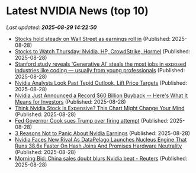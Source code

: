 # Latest NVIDIA News (top 10)
_Last updated: **2025-08-29 14:22:50**_

- [Stocks hold steady on Wall Street as earnings roll in](https://www.bostonherald.com/2025/08/28/wall-street-mixed-earning-reports/) (Published: 2025-08-28)
- [Stocks to Watch Thursday: Nvidia, HP, CrowdStrike, Hormel](https://biztoc.com/x/e39d3f9477869825) (Published: 2025-08-28)
- [Stanford study reveals 'Generative AI' steals the most jobs in exposed industries like coding — usually from young professionals](https://www.windowscentral.com/artificial-intelligence/stanford-study-ai-stealing-jobs-22-25) (Published: 2025-08-28)
- [Nvidia Analysts Look Past Tepid Outlook, Lift Price Targets](https://biztoc.com/x/b3cd4862f61e67eb) (Published: 2025-08-28)
- [Nvidia Just Announced a Record $60 Billion Buyback -- Here's What It Means for Investors](https://biztoc.com/x/68328cdff4a0f39b) (Published: 2025-08-28)
- [Think Nvidia Stock Is Expensive? This Chart Might Change Your Mind](https://biztoc.com/x/078ca3d8b4036847) (Published: 2025-08-28)
- [Fed Governor Cook sues Trump over firing attempt](https://www.yahoo.com/news/articles/fed-governor-cook-sues-trump-135553936.html) (Published: 2025-08-28)
- [3 Reasons Not to Panic About Nvidia Earnings](https://biztoc.com/x/90ebe3877065ae9e) (Published: 2025-08-28)
- [Nvidia Faces New Rival As DataPelago Launches Nucleus Engine That Runs 38.6x Faster On Hash Joins And Promises Hardware Neutrality](https://biztoc.com/x/415529aa6a5d6017) (Published: 2025-08-28)
- [Morning Bid: China sales doubt blurs Nvidia beat - Reuters](https://slashdot.org/firehose.pl?op=view&amp;id=178915334) (Published: 2025-08-28)
